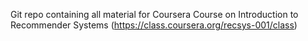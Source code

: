 Git repo containing all material for Coursera Course on Introduction to Recommender Systems (https://class.coursera.org/recsys-001/class)
